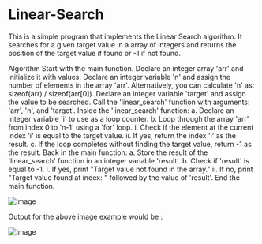 # Linear-Search

This is a simple program that implements the Linear Search algorithm. It searches for a given target value in a array of integers and returns the position of the target value if found or -1 if not found.

Algorithm
Start with the main function.
Declare an integer array 'arr' and initialize it with values.
Declare an integer variable 'n' and assign the number of elements in the array 'arr'. Alternatively, you can calculate 'n' as: sizeof(arr) / sizeof(arr[0]).
Declare an integer variable 'target' and assign the value to be searched.
Call the 'linear_search' function with arguments: 'arr', 'n', and 'target'.
Inside the 'linear_search' function:
a. Declare an integer variable 'i' to use as a loop counter.
b. Loop through the array 'arr' from index 0 to 'n-1' using a 'for' loop.
i. Check if the element at the current index 'i' is equal to the target value.
ii. If yes, return the index 'i' as the result.
c. If the loop completes without finding the target value, return -1 as the result.
Back in the main function:
a. Store the result of the 'linear_search' function in an integer variable 'result'.
b. Check if 'result' is equal to -1.
i. If yes, print "Target value not found in the array."
ii. If no, print "Target value found at index: " followed by the value of 'result'.
End the main function.

![image](https://user-images.githubusercontent.com/125783965/234508498-5e84cb3b-17dc-451f-82f6-6dbd79e76bf7.png)

Output for the above image example would be :

![image](https://user-images.githubusercontent.com/125783965/234508620-a2074ddb-f87c-48eb-8ae5-32e735eefdfe.png)
